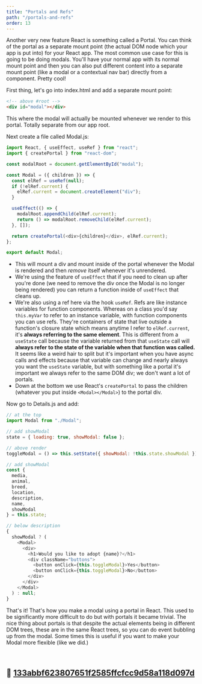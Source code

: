 ```yaml
---
title: "Portals and Refs"
path: "/portals-and-refs"
order: 13
---
```


Another very new feature React is something called a Portal. You can think of the portal as a separate mount point (the actual DOM node which your app is put into) for your React app. The most common use case for this is going to be doing modals. You'll have your normal app with its normal mount point and then you can also put different content into a separate mount point (like a modal or a contextual nav bar) directly from a component. Pretty cool!

First thing, let's go into index.html and add a separate mount point:

```html
<!-- above #root -->
<div id="modal"></div>
```

This where the modal will actually be mounted whenever we render to this portal. Totally separate from our app root.

Next create a file called Modal.js:

```javascript
import React, { useEffect, useRef } from "react";
import { createPortal } from "react-dom";

const modalRoot = document.getElementById("modal");

const Modal = ({ children }) => {
  const elRef = useRef(null);
  if (!elRef.current) {
    elRef.current = document.createElement("div");
  }

  useEffect(() => {
    modalRoot.appendChild(elRef.current);
    return () => modalRoot.removeChild(elRef.current);
  }, []);

  return createPortal(<div>{children}</div>, elRef.current);
};

export default Modal;
```

- This will mount a div and mount inside of the portal whenever the Modal is rendered and then _remove_ itself whenever it's unrendered.
- We're using the feature of `useEffect` that if you need to clean up after you're done (we need to remove the div once the Modal is no longer being rendered) you can return a function inside of `useEffect` that cleans up.
- We're also using a ref here via the hook `useRef`. Refs are like instance variables for function components. Whereas on a class you'd say `this.myVar` to refer to an instance variable, with function components you can use refs. They're containers of state that live outside a function's closure state which means anytime I refer to `elRef.current`, it's **always referring to the same element**. This is different from a `useState` call because the variable returned from that `useState` call will **always refer to the state of the variable when that function was called.** It seems like a weird hair to split but it's important when you have async calls and effects because that variable can change and nearly always you want the `useState` variable, but with something like a portal it's important we always refer to the same DOM div; we don't want a lot of portals.
- Down at the bottom we use React's `createPortal` to pass the children (whatever you put inside `<Modal></Modal>`) to the portal div.

Now go to Details.js and add:

```javascript
// at the top
import Modal from "./Modal";

// add showModal
state = { loading: true, showModal: false };

// above render
toggleModal = () => this.setState({ showModal: !this.state.showModal });

// add showModal
const {
  media,
  animal,
  breed,
  location,
  description,
  name,
  showModal
} = this.state;

// below description
{
  showModal ? (
    <Modal>
      <div>
        <h1>Would you like to adopt {name}?</h1>
        <div className="buttons">
          <button onClick={this.toggleModal}>Yes</button>
          <button onClick={this.toggleModal}>No</button>
        </div>
      </div>
    </Modal>
  ) : null;
}
```

That's it! That's how you make a modal using a portal in React. This used to be significantly more difficult to do but with portals it became trivial. The nice thing about portals is that despite the actual elements being in different DOM trees, these are in the same React trees, so you can do event bubbling up from the modal. Some times this is useful if you want to make your Modal more flexible (like we did.)

&nbsp;

## 🌳 [133abbf623807651f2585ffcfcc9d58a118d097d](https://github.com/btholt/complete-intro-to-react-v4/commit/133abbf623807651f2585ffcfcc9d58a118d097d)

&nbsp;

[portal]: https://reactjs.org/docs/portals.html
